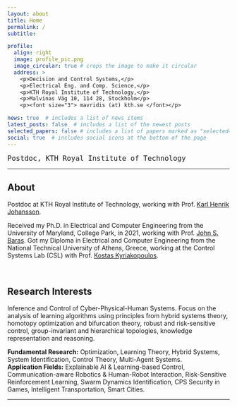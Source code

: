 ```yaml
---
layout: about
title: Home
permalink: /
subtitle: 

profile:
  align: right
  image: profile_pic.png
  image_circular: true # crops the image to make it circular
  address: >
    <p>Decision and Control Systems,</p>
    <p>Electrical Eng. and Comp. Science,</p>
    <p>KTH Royal Institute of Technology,</p>
    <p>Malvinas Väg 10, 114 28, Stockholm</p>
    <p><font size="3"> mavridis (at) kth.se </font></p>

news: true  # includes a list of news items
latest_posts: false  # includes a list of the newest posts
selected_papers: false # includes a list of papers marked as "selected={true}"
social: true  # includes social icons at the bottom of the page
---
```


<p> <font size=4rem face="monospace" >  
Postdoc, KTH Royal Institute of Technology
</font>

<hr>

<h2> About </h2>

 <!-- <br> -->

<p>
<!-- <div style="text-align: justify"> -->
Postdoc at KTH Royal Institute of Technology, working with Prof.
<a target="_blank" rel="noopener noreferrer" href="https://people.kth.se/~kallej/"> Karl Henrik Johansson</a>.
<!-- </div> -->
</p>

<p>
<!-- <div style="text-align: justify"> -->
<!-- Postdoc at KTH Royal Institute of Technology, Stockholm, working with Prof.
<a target="_blank" rel="noopener noreferrer" href="https://people.kth.se/~kallej/"> Karl Henrik Johansson</a>. -->
Received my Ph.D. in Electrical and Computer Engineering from the University of Maryland, College Park, in 2021,
working with Prof. <a target="_blank" rel="noopener noreferrer" href="https://ece.umd.edu/clark/faculty/357/John-S-Baras"> John S. Baras</a>.
Got my Diploma in Electrical and Computer Engineering from the National Technical University of Athens, Greece, 
working at the Control Systems Lab (CSL) with Prof.
<a target="_blank" rel="noopener noreferrer" href="http://www.controlsystemslab.gr/kkyria/"> Kostas Kyriakopoulos</a>. 
<!-- </div> -->
</p> 


<br>


<h2> Research Interests </h2>

<!-- <br> -->
<p> Inference and Control of Cyber-Physical-Human Systems. 
Focus on the analysis of learning algorithms using principles from hybrid systems theory, homotopy optimization and bifurcation theory, robust and risk-sensitive control, group-invariant and hierarchical topologies, knowledge representation and reasoning.

<p> <strong>Fundamental Research:</strong> Optimization, Learning Theory, Hybrid Systems, System Identification,  Control Theory, Multi-Agent Systems.
<br> <strong>Application Fields:</strong> Explainable AI & Learning-based Control, Communication-aware Robotics & Human-Robot Interaction, Risk-Sensitive Reinforcement Learning, Swarm Dynamics Identification, CPS Security in Games, Intelligent Transportation, Smart Cities.</p>

<!-- <br> -->

<hr>

